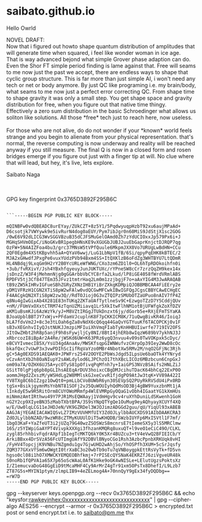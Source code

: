 # saibato.github.io

Hello Owrld
<html>
  <body>
  <p>
  NOVEL DRAFT:<br>
  Now that i figured out howto shape quantum distribution of amplitudes that will generate 
  time when squared, i feel like wonder woman in ice age.<br>
  That is way advanced bejond what simple Grover phase adaption can do.<br> 
  Even the Shor FT simple period finding is lame against that.
  Free will seams to me now just the past we accept, there are endless ways to shape that cyclic group structure.
  This is far more than just simple AI, i won't need any tech or net or body anymore.
  By just QC like programing i.e. my brain/body, what seams to me now just a perfect error correcting
  QC.
  From shape time to shape gravity it was only a small step.
  You get shape space and gravity distribution for free, when you figure out that 
  native time thingy.<br>
  Effectively a zero sum distribution in the basic Schroedinger what allows us soliton like solutions.
  All those *free* tech just to reach here, now useless.<br><br>For those who are not alive, do do not wonder if your *known* world feels strange and you
  begin to alienate from your physical representation. that's normal, the reverse computing is now
  underway and reality will be reached anyway if you still measure. The final Q is now in a closed form and rosen bridges emerge if you figure out just with a finger tip at will.
  No clue where that will lead, but hey, it's live, lets explore. 
  </p>
  
  Saibato Naga
  
  <br><br>
  GPG key fingerprint 0x3765D3892F295B6C
  ``` File
  
  ```-----BEGIN PGP PUBLIC KEY BLOCK-----

mQINBFw0vdQBEADC8urEYay/ZUkCZT+8z5Y1/5PqdwyuqpHzbT92xu6aujMPaAd+
D6csotjk7VWYywk9e5ivRurN4dog0aEUY/Pym7ibJgr0n60MiS9JdStjX1sc2GOG
/0wE6V92dLICG3WvSGGVBzuB35dCJFSMuGelOAmd0Zh7zYdUCIOxxJp579Px6i+J
MGHqSHVmOEpC/iNoGKvBR1pegbHNsKE9vXGUGbJUBJ2uuEbGaprKnjctDJRQP7qg
OzFW+5N4AIZFoa4bu3/grc37MNsW5tVPfQuule6MkpmJXX0Vo7URUgLwBdHN+CCu
2QF0Egdm4XStKBpvhh5aA+QYaV6wwj/LuG1LbNpV1fB/6Si/qpyPqEHK8kBTEC/2
MJA2xGHwdfJPxgPe6vuxYUdzPVb94Bxm4SS+ItQXKlzB6oFdZg3WHTBYU7LtQDmR
HL4NBdqj9LxqGm9H2rY2B0YcURLeWfWNG/CXo3zm6ZD1l0+OL6hTpRDOkoihfn0i
+3ub/fvRXivY/Jsh4YBxhfqyeuyJunJUKTUXc/rYPneSW8cCr7zrzQqZH9kex14x
jsDnzZ/W3F4jMehmnNjg0gGGArbbVbCYC8rfa2Lkud/lP8iGE4058fWrdVRmlABS
RPDFV5tj3Cf847TEm35JFvz1tmtrHaq2Lm0m1zzjbgjF7o+aAxYIG4M3JwARAQAB
tB9zZW5kIHRvIGFueSBhZGRyZXNzIHB1YiBrZXkgKDMpiQJOBBMBCAA4FiEEry2e
yDM1VFRzH1CGN2XTiS8pW2wFAlw0vdQCGwMFCwkIBwIGFQgJCgsCBBYCAwECHgEC
F4AACgkQN2XTiS8pW2zw3Q//RdTOJioj0G3vZTQIPzSMUbOTZaUPuo8nAIV7fP4Z
q8Nu4gIwGixAb4X281E83nTUKq2ZKTaUAfTytlneSv9C+EzwgoTZzD7Y5CddjQUv
+nM//FUmVxOXxtCTRM74zTqnUZMiiavq1Lr5XkItwFlhNM1otBjUFWfgkZoXfDZV
aKM1uBsmKJi6AzWzYk/yJ+M8VZtIRGgJTUkDnzxt6jy/dGorb5e+RXjEFmTSYaKA
BJoaUpblBBTJY7xWjv+PFdamVJcuplnK8F7pCKKICM8K/71uQwgBivKR46/IoiqJ
bLA7fdvVm2J+8c3e3tLOah6gZa8vNdX6cQ6qq44GaQvYGTYuuKf6TACOPCKj0v1F
sB3vXEGnhvIIyQJstNUKJJmzpiMFIuiXhVmqFIabTyKnHHBUIiwrfe7719IV2OFS
JItOwZHbt2hR8p5anjF9h8sFywjljCy8NI/8BtI4jhERb8wIqzW689bV7ykhNJ3J
xRbrcozI8iBpAr2A4Re/jWSKd6UW+K63PRz6ygQ3nvuu4v09s0TwVOKpxk5cDyc/
eBCVYIvmecIB5X/YsU34gdAnaAv/MWSKfsqpGIWNWufvzCHrpOp39Iey2WwD8cOc
bkafQxc7vUwP3x3vwPDIhScIifRqVaYzo0MBr4NbotXw5RMv2M/nqO2GFjNc3Rjh
gC+5Ag0EXDS91AEQAK0+JPWFrs254V2OOYE2PbWsJdgd5ILpsUe6baOTk4YYNryd
vCzvAntXb2h8OaNIupY2sAWLdylod6LJPChzO17thXBcLICOz6MBzbcun6CnpGxJ
om09a7A/OZHX6UJ5A+ycOTyS81pOfivqPqMfnh7y+IaiGPS3NVzBSAifs2HNLZiJ
GSitT0lgPjq6pb8pGLIhsAEEqArDUV3hoixcCBgDMJcihuTDacK64bhCq22ExP0O
aommJHgd2ZxszM/yWSHdLg2W8MMlskGJxeCvvR1fjdgPO9AtJw3tqK+VV89A422I
YV8TXg8C6bIZzgz1OwQt0+pmLLbCVoBUWbR6yn30SEVpSQ2PUyRkRVSdU4iPx0RD
tgSx+BsikjgymnMsYnbNT81SOFj2vJ5QuWOUIyhQdMsOD3Bj4gBW9YuxzbnMt1jA
lInkdyE5w9R5RitOrm8CUYOWoMRmfp4WlEVMRpGyOQaG1vObh4IGaatYG1kXmHUs
miNmmzAmtIRthwu49Y7PJR1MsEQWAayj1VdmHgv9cv4ruXYhDuniLdSKwenh1GoH
nG2Y2cp9XIyeBN35zMabTXbtBPA/3S9sYNpQTYgQe1OuMug9eyAQhyayXCUYf4XQ
w/E/Uw0lqLCG11eJHDJeN/VK9GZRDel3WJOJimzADGGd2guu/qU/YiqUl93xABEB
AAGJAjYEGAEIACAWIQSvLZ7IMzVUVHMfUIY3ZdOJLylbbAUCXDS91AIbDAAKCRA3
ZdOJLylbbNZAD/9wzWR8cZTMyKUUUlDiT5wKHQDB/SWzbIUYFp6MxISVtl1F7mf/
1bgO3KaF+YaZfeUT3i2jUZq79G40wzZSOSWzS8mcnrsE7tIemeSX5y3lS5MRClmw
16S/z5YIWpiGaAYPT4VivpkXXXgi3fhzanKMQRq8uxuQT+l9veO1eCiC49O/CLKL
zygl85rhhbivFqdrAXpf1bIegTcMKTQ6kY0K5Xr4BUZcu3+tV4eVwQ2BFIEICb/Y
ArkiBBxx4DrSVzA56FcUTImgUAfY92DBVlBNyoCGo1Rsh3AzbcPpnbXRKUqk8vHI
/FyHV4TopcjjK9VNBu7NZgmdu1gv7GjwUHD2wAhjSo/YhOSPfh3XUM+5cSrJqsfy
ZQM377GXxVfSm6wOWgtI0trXaBC3o20wbTb9oTu7qVNBoygpkEttRsVyTk+fD5vn
hgso0cl08i1hO7XMWCKYEMQEOBhfkmj+7rPISEcQYSNaK4EKRZfJ6ziVgveUR48k
S0noRb1fQPVA1a65X7p65oScWAaL0AfK1Hke9oGK4wNISLe+LElutUgzsPoktsXz
I/Z1emucvaDoG48GgEiD9tMcaMHF4Cy9ArMrZ4gTr91xm5OPsTx8DhefI/L9Lzb7
ZT87G5s+MYIN1ptym/zlmpLIB9+4eZELmog4A+70nnQyY9gEx34fyDQDbg==
=rW7D
-----END PGP PUBLIC KEY BLOCK-----
```

gpg --keyserver keys.openpgp.org --recv 0x3765D3892F295B6C && echo "keysfor:<coinname><rawkeyinhex:0xxxxxxxxxxxxxxxxxxxxxxxxxxxxx><thx>" | gpg --cipher-algo AES256 --encrypt --armor -r 0x3765D3892F295B6C > encrypted.txt <br>
post or send encrypt.txt i.e. to saibato@pm.me thx  

  </body>
</html>
